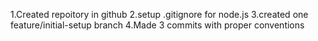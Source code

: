 1.Created repoitory in github
2.setup .gitignore for node.js
3.created one feature/initial-setup branch
4.Made 3 commits with proper conventions
